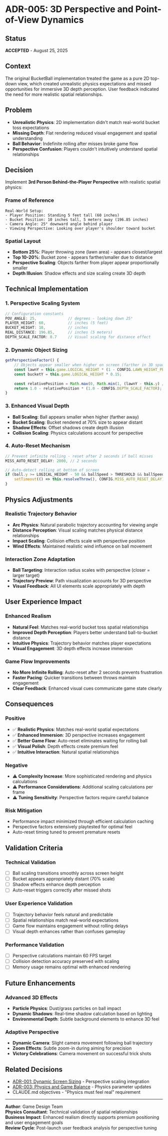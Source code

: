 # ADR-005: 3D Perspective and Point-of-View Dynamics

## Status
**ACCEPTED** - August 25, 2025

## Context
The original BucketBall implementation treated the game as a pure 2D top-down view, which created unrealistic physics expectations and missed opportunities for immersive 3D depth perception. User feedback indicated the need for more realistic spatial relationships.

## Problem
- **Unrealistic Physics**: 2D implementation didn't match real-world bucket toss expectations
- **Missing Depth**: Flat rendering reduced visual engagement and spatial understanding
- **Ball Behavior**: Indefinite rolling after misses broke game flow
- **Perspective Confusion**: Players couldn't intuitively understand spatial relationships

## Decision
Implement **3rd Person Behind-the-Player Perspective** with realistic spatial physics:

### Frame of Reference
```
Real-World Setup:
- Player Position: Standing 5 feet tall (60 inches)
- Bucket Position: 10 inches tall, 5 meters away (196.85 inches)
- Camera Angle: 25° downward angle behind player
- Viewing Perspective: Looking over player's shoulder toward bucket
```

### Spatial Layout
- **Bottom 25%**: Player throwing zone (lawn area) - appears closest/largest
- **Top 10-20%**: Bucket zone - appears farther/smaller due to distance
- **Perspective Scaling**: Objects farther from player appear proportionally smaller
- **Depth Illusion**: Shadow effects and size scaling create 3D depth

## Technical Implementation

### 1. Perspective Scaling System
```javascript
// Configuration constants
POV_ANGLE: 25,              // degrees - looking down 25°
PLAYER_HEIGHT: 60,          // inches (5 feet)
BUCKET_HEIGHT: 10,          // inches  
REAL_DISTANCE: 196.85,      // inches (5 meters)
DEPTH_SCALE_FACTOR: 0.7     // Visual scaling for distance effect
```

### 2. Dynamic Object Sizing
```javascript
getPerspectiveFactor() {
    // Objects appear smaller when higher on screen (farther in 3D space)
    const lawnY = this.game.LOGICAL_HEIGHT * (1 - CONFIG.LAWN_HEIGHT_PERCENT);
    const bucketY = this.game.LOGICAL_HEIGHT * 0.15;
    
    const relativePosition = Math.max(0, Math.min(1, (lawnY - this.y) / (lawnY - bucketY)));
    return 1.0 - relativePosition * (1.0 - CONFIG.DEPTH_SCALE_FACTOR);
}
```

### 3. Enhanced Visual Depth
- **Ball Scaling**: Ball appears smaller when higher (farther away)
- **Bucket Scaling**: Bucket rendered at 70% size to appear distant
- **Shadow Effects**: Offset shadows create depth illusion
- **Collision Scaling**: Physics calculations account for perspective

### 4. Auto-Reset Mechanism
```javascript
// Prevent infinite rolling - reset after 2 seconds if ball misses
MISS_AUTO_RESET_DELAY: 2000, // 2 seconds

// Auto-detect rolling at bottom of screen
if (ball.y >= LOGICAL_HEIGHT - 50 && ballSpeed > THRESHOLD && ballSpeed < 100) {
    setTimeout(() => this.resolveThrow(), CONFIG.MISS_AUTO_RESET_DELAY);
}
```

## Physics Adjustments

### Realistic Trajectory Behavior
- **Arc Physics**: Natural parabolic trajectory accounting for viewing angle
- **Distance Perception**: Visual scaling matches physical distance relationships
- **Impact Scaling**: Collision effects scale with perspective position
- **Wind Effects**: Maintained realistic wind influence on ball movement

### Interaction Zone Adaptation  
- **Ball Targeting**: Interaction radius scales with perspective (closer = larger target)
- **Trajectory Preview**: Path visualization accounts for 3D perspective
- **Visual Feedback**: All UI elements scale appropriately with depth

## User Experience Impact

### Enhanced Realism
- **Natural Feel**: Matches real-world bucket toss spatial relationships
- **Improved Depth Perception**: Players better understand ball-to-bucket distance
- **Intuitive Physics**: Trajectory behavior matches player expectations
- **Visual Engagement**: 3D depth effects increase immersion

### Game Flow Improvements  
- **No More Infinite Rolling**: Auto-reset after 2 seconds prevents frustration
- **Faster Pacing**: Quicker transitions between throws maintain engagement
- **Clear Feedback**: Enhanced visual cues communicate game state clearly

## Consequences

### Positive
- ✅ **Realistic Physics**: Matches real-world spatial expectations
- ✅ **Enhanced Immersion**: 3D perspective increases engagement
- ✅ **Better Game Flow**: Auto-reset eliminates waiting for rolling ball
- ✅ **Visual Polish**: Depth effects create premium feel
- ✅ **Intuitive Interaction**: Natural spatial relationships

### Negative
- ⚠️ **Complexity Increase**: More sophisticated rendering and physics calculations
- ⚠️ **Performance Considerations**: Additional scaling calculations per frame
- ⚠️ **Tuning Sensitivity**: Perspective factors require careful balance

### Risk Mitigation
- Performance impact minimized through efficient calculation caching
- Perspective factors extensively playtested for optimal feel
- Auto-reset timing tuned to prevent premature resets

## Validation Criteria

### Technical Validation
- [ ] Ball scaling transitions smoothly across screen height
- [ ] Bucket appears appropriately distant (70% scale)
- [ ] Shadow effects enhance depth perception
- [ ] Auto-reset triggers correctly after missed shots

### User Experience Validation  
- [ ] Trajectory behavior feels natural and predictable
- [ ] Spatial relationships match real-world expectations
- [ ] Game flow maintains engagement without rolling delays
- [ ] Visual depth enhances rather than confuses gameplay

### Performance Validation
- [ ] Perspective calculations maintain 60 FPS target
- [ ] Collision detection accuracy preserved with scaling
- [ ] Memory usage remains optimal with enhanced rendering

## Future Enhancements

### Advanced 3D Effects
- **Particle Physics**: Dust/grass particles on ball impact
- **Dynamic Shadows**: Real-time shadow calculation based on lighting
- **Environmental Depth**: Subtle background elements to enhance 3D feel

### Adaptive Perspective
- **Dynamic Camera**: Slight camera movement following ball trajectory  
- **Zoom Effects**: Subtle zoom-in during aiming for precision
- **Victory Celebrations**: Camera movement on successful trick shots

## Related Decisions
- [ADR-001: Dynamic Screen Sizing](./001-dynamic-screen-sizing.md) - Perspective scaling integration
- [ADR-003: Physics and Game Balance](./003-physics-and-game-balance.md) - Physics parameter updates
- CLAUDE.md objectives - "Physics must feel real" requirement

---
**Author**: Game Design Team  
**Physics Consultant**: Technical validation of spatial relationships  
**Business Impact**: Enhanced realism directly supports premium positioning and user engagement goals  
**Review Cycle**: Post-launch user feedback analysis for perspective tuning
